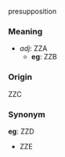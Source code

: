 presupposition
### Meaning
+ _adj_: ZZA
    + __eg__: ZZB

### Origin

ZZC

### Synonym

__eg__: ZZD

+ ZZE


